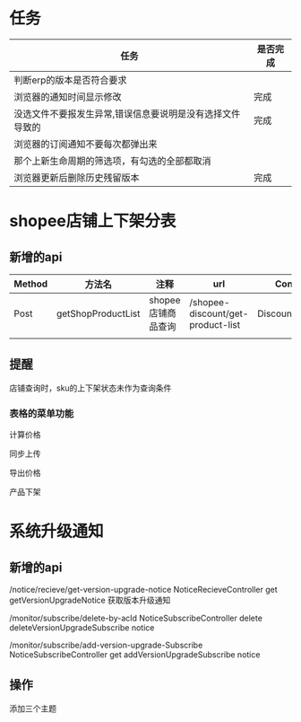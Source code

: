 # 任务


| 任务                                                      | 是否完成 |
| ----------------------------------------------------------- | ---------- |
| 判断erp的版本是否符合要求                                 |          |
| 浏览器的通知时间显示修改                                  | 完成     |
| 没选文件不要报发生异常,错误信息要说明是没有选择文件导致的 | 完成     |
| 浏览器的订阅通知不要每次都弹出来                          |          |
| 那个上新生命周期的筛选项，有勾选的全部都取消              |          |
| 浏览器更新后删除历史残留版本                              | 完成     |

# shopee店铺上下架分表

## 新增的api


| Method | 方法名             | 注释               | url                               | Controller         | service |
| -------- | -------------------- | -------------------- | ----------------------------------- | -------------------- | --------- |
| Post   | getShopProductList | shopee店铺商品查询 | /shopee-discount/get-product-list | DiscountController | base    |
|        |                    |                    |                                   |                    |         |

## 提醒

店铺查询时，sku的上下架状态未作为查询条件

### 表格的菜单功能

计算价格

同步上传

导出价格

产品下架

# 系统升级通知

## 新增的api

/notice/recieve/get-version-upgrade-notice NoticeRecieveController get getVersionUpgradeNotice 获取版本升级通知

/monitor/subscribe/delete-by-acId  NoticeSubscribeController  delete  deleteVersionUpgradeSubscribe  notice

/monitor/subscribe/add-version-upgrade-Subscribe NoticeSubscribeController get addVersionUpgradeSubscribe  notice

## 操作

添加三个主题

